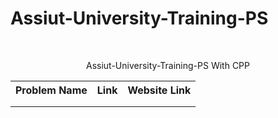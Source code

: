 # Assiut-University-Training-PS

<br>
<p align="center">Assiut-University-Training-PS With CPP</p>

<table align="center">
  <tr>
    <th>Problem Name</th>
    <th>Link</th>
    <th>Website Link</th>
  </tr>
  <tr>
    <td></td>
    <td></td>
    <td></td>
  </tr>
  <tr>
    <td></td>
    <td></td>
    <td></td>
  </tr>
</table>
